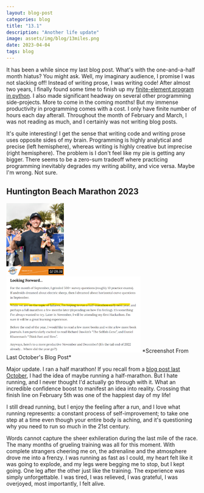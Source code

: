 ```yaml
---
layout: blog-post
categories: blog
title: "13.1"
description: "Another life update"
image: assets/img/blog/13miles.png
date: 2023-04-04
tags: blog
---
```


It has been a while since my last blog post. What's with the one-and-a-half month hiatus? You might ask. Well, my imaginary audience, I promise I was not slacking off! Instead of writing prose, I was writing code! After almost two years, I finally found some time to finish up my [finite-element program in python](https://github.com/wcfrobert/fapp). I also made significant headway on several other programming side-projects. More to come in the coming months! But my immense productivity in programming comes with a cost. I only have finite number of hours each day afterall. Throughout the month of February and March, I was not reading as much, and I certainly was not writing blog posts.

It's quite interesting! I get the sense that writing code and writing prose uses opposite sides of my brain. Programming is highly analytical and precise (left hemisphere), whereas writing is highly creative but imprecise (right hemisphere). The problem is I don't feel like my pie is getting any bigger. There seems to be a zero-sum tradeoff where practicing programming inevitably degrades my writing ability, and vice versa. Maybe I'm wrong. Not sure.

## Huntington Beach Marathon 2023

<img src="/assets/img/blog/halfmarathon.jpg" style="width:30%;"/> 

<img src="/assets/img/blog/13miles1.png" style="width:70%;"/> 
*Screenshot From Last October's Blog Post*

Major update. I ran a half marathon! If you recall from a [blog post last October](https://robwang.io/blog/2022/10/26/hiatus.html), I had the idea of maybe running a half-marathon. But I hate running, and I never thought I'd actually go through with it. What an incredible confidence boost to manifest an idea into reality. Crossing that finish line on February 5th was one of the happiest day of my life!

I still dread running, but I enjoy the feeling after a run, and I love what running represents: a constant  process of self-improvement; to take one step at a time even though your entire body is aching, and it's questioning why you need to run so much in the 21st century. 

Words cannot capture the sheer exhileration during the last mile of the race. The many months of grueling training was all for this moment. With complete strangers cheering me on, the adrenaline and the atmosphere drove me into a frenzy. I was running as fast as I could, my heart felt like it was going to explode, and my legs were begging me to stop, but I kept going. One leg after the other just like the training. The experience was simply unforgettable. I was tired, I was relieved, I was grateful, I was overjoyed, most importantly, I felt alive.

